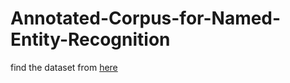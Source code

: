 # Annotated-Corpus-for-Named-Entity-Recognition 
find the dataset from 
[here](https://www.kaggle.com/abhinavwalia95/entity-annotated-corpus)
